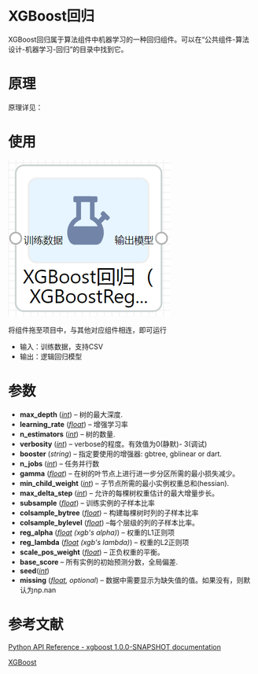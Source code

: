 # XGBoost回归

XGBoost回归属于算法组件中机器学习的一种回归组件。可以在“公共组件-算法设计-机器学习-回归”的目录中找到它。

# 原理

原理详见：

# 使用

![](Untitled-4d136366-8824-4880-95fa-dd2fd493331c.png)

将组件拖至项目中，与其他对应组件相连，即可运行

- 输入：训练数据，支持CSV
- 输出：逻辑回归模型

# 参数

- **max_depth** (*[int](https://docs.python.org/3.6/library/functions.html#int)*) – 树的最大深度.
- **learning_rate** (*[float](https://docs.python.org/3.6/library/functions.html#float)*) – 增强学习率
- **n_estimators** (*[int](https://docs.python.org/3.6/library/functions.html#int)*) – 树的数量.
- **verbosity** (*[int](https://docs.python.org/3.6/library/functions.html#int)*) – verbose的程度。有效值为0(静默)- 3(调试)
- **booster** (*string*) – 指定要使用的增强器: gbtree, gblinear or dart.
- **n_jobs** (*[int](https://docs.python.org/3.6/library/functions.html#int)*) – 任务并行数
- **gamma** (*[float](https://docs.python.org/3.6/library/functions.html#float)*) – 在树的叶节点上进行进一步分区所需的最小损失减少。
- **min_child_weight** (*[int](https://docs.python.org/3.6/library/functions.html#int)*) – 子节点所需的最小实例权重总和(hessian).
- **max_delta_step** (*[int](https://docs.python.org/3.6/library/functions.html#int)*) – 允许的每棵树权重估计的最大增量步长。
- **subsample** (*[float](https://docs.python.org/3.6/library/functions.html#float)*) – 训练实例的子样本比率
- **colsample_bytree** (*[float](https://docs.python.org/3.6/library/functions.html#float)*) – 构建每棵树时列的子样本比率
- **colsample_bylevel** (*[float](https://docs.python.org/3.6/library/functions.html#float)*) –每个层级的列的子样本比率。
- **reg_alpha** (*[float](https://docs.python.org/3.6/library/functions.html#float) (xgb's alpha)*) – 权重的L1正则项
- **reg_lambda** (*[float](https://docs.python.org/3.6/library/functions.html#float) (xgb's lambda)*) – 权重的L2正则项
- **scale_pos_weight** (*[float](https://docs.python.org/3.6/library/functions.html#float)*) – 正负权重的平衡。
- **base_score** – 所有实例的初始预测分数，全局偏差.
- **seed**(*[int](https://docs.python.org/3.6/library/functions.html#int)*)
- **missing** (*[float](https://docs.python.org/3.6/library/functions.html#float), optional*) – 数据中需要显示为缺失值的值。如果没有，则默认为np.nan

# 参考文献

[Python API Reference - xgboost 1.0.0-SNAPSHOT documentation](https://xgboost.readthedocs.io/en/latest/python/python_api.html#module-xgboost.sklearn)

[XGBoost](https://en.wikipedia.org/wiki/XGBoost)